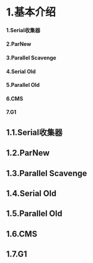 # 1.基本介绍

#### 1.Serial收集器

#### 2.ParNew

#### 3.Parallel Scavenge

#### 4.Serial Old

#### 5.Parallel Old

#### 6.CMS

#### 7.G1

## 1.1.Serial收集器

## 1.2.ParNew

## 1.3.Parallel Scavenge

## 1.4.Serial Old

## 1.5.Parallel Old

## 1.6.CMS

## 1.7.G1





